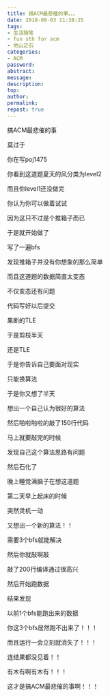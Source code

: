 ```yaml
---
title: 搞ACM最悲催的事。。。
date: 2018-08-03 11:38:25
tags:
- 生活随笔
- fun sth for acm
- 他山之石
categories:
- ACM
password:
abstract:
message:
description:
top:
author:
permalink:
repost: true
---
```


搞ACM最悲催的事

莫过于

你在写poj1475

你看到这道题夏天的风分类为level2

而且你level1还没做完

你认为你可以做着试试

因为这只不过是个推箱子而已

于是就开始做了

写了一遍bfs

发现推箱子并没有你想象的那么简单

而且这道题的数据简直太变态

不仅变态还有问题

代码写好以后提交

果断的TLE

于是剪枝半天

还是TLE

于是你告诉自己要面对现实

只能换算法

于是你又想了半天

想出一个自己认为很好的算法

然后啪啦啪啦的敲了150行代码

马上就要敲完的时候

发现自己这个算法思路有问题

然后石化了

晚上睡觉满脑子在想这道题

第二天早上起床的时候

突然灵机一动

又想出一个新的算法！！

需要3个bfs就能解决

然后你就敲啊敲

敲了200行编译通过很高兴

然后开始跑数据

结果发现

以前1个bfs能跑出来的数据

你这3个bfs居然跑不出来了！！！

而且运行一会立刻就消失了！！！

连结果都没见着！！

有木有啊有木有！！！

这才是搞ACM最悲催的事啊！！！